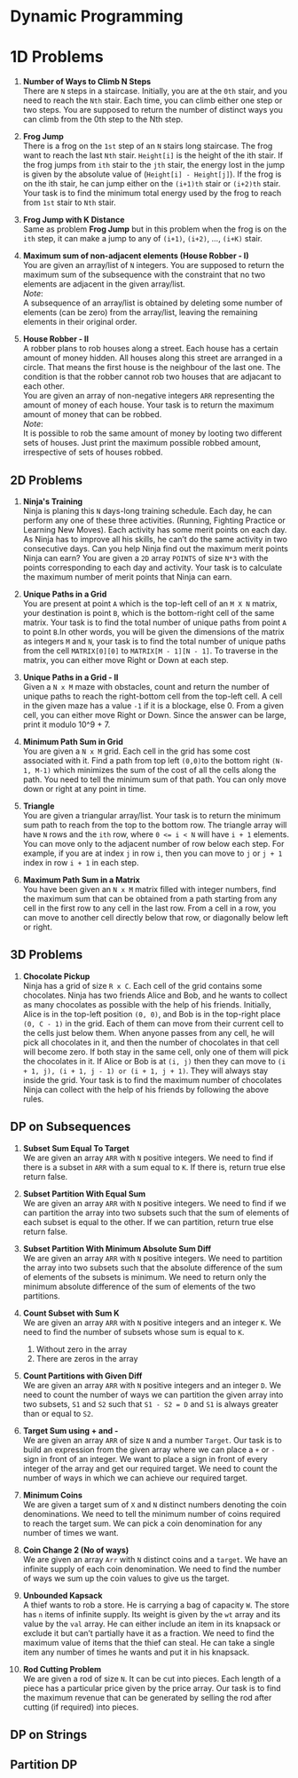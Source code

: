 # Dynamic Programming

# 1D Problems

1. **Number of Ways to Climb N Steps**  
   There are `N` steps in a staircase. Initially, you are at the `0th` stair, and you need to reach the `Nth` stair. Each time, you can climb either one step or two steps. You are supposed to return the number of distinct ways you can climb from the 0th step to the Nth step.
   
2. **Frog Jump**  
   There is a frog on the `1st` step of an `N` stairs long staircase. The frog want to reach the last `Nth` stair. `Height[i]` is the height of the ith stair. If the frog jumps from `ith` stair to the `jth` stair, the energy lost in the jump is given by the absolute value of (`Height[i] - Height[j]`). If the frog is on the ith stair, he can jump either on the `(i+1)th` stair or `(i+2)th` stair. Your task is to find the minimum total energy used by the frog to reach from `1st` stair to `Nth` stair.

3. **Frog Jump with K Distance**  
   Same as problem **Frog Jump** but in this problem when the frog is on the `ith` step, it can make a jump to any of `(i+1)`, `(i+2)`, ..., `(i+K)` stair.

4. **Maximum sum of non-adjacent elements (House Robber - I)**  
   You are given an array/list of `N` integers. You are supposed to return the maximum sum of the subsequence with the constraint that no two elements are adjacent in the given array/list.  
_Note_:  
A subsequence of an array/list is obtained by deleting some number of elements (can be zero) from the array/list, leaving the remaining elements in their original order.

5. **House Robber - II**  
   A robber plans to rob houses along a street. Each house has a certain amount of money hidden. All houses along this street are arranged in a circle. That means the first house is the neighbour of the last one. The condition is that the robber cannot rob two houses that are adjacant to each other.  
   You are given an array of non-negative integers `ARR` representing the amount of money of each house. Your task is to return the maximum amount of money that can be robbed.  
   _Note_:  
   It is possible to rob the same amount of money by looting two different sets of houses. Just print the maximum possible robbed amount, irrespective of sets of houses robbed.

## 2D Problems

1. **Ninja's Training**  
   Ninja is planing this `N` days-long training schedule. Each day, he can perform any one of these three activities. (Running, Fighting Practice or Learning New Moves). Each activity has some merit points on each day. As Ninja has to improve all his skills, he can’t do the same activity in two consecutive days. Can you help Ninja find out the maximum merit points Ninja can earn? You are given a `2D` array `POINTS` of size `N*3` with the points corresponding to each day and activity. Your task is to calculate the maximum number of merit points that Ninja can earn.

2. **Unique Paths in a Grid**  
   You are present at point `A` which is the top-left cell of an `M X N` matrix, your destination is point `B`, which is the bottom-right cell of the same matrix. Your task is to find the total number of unique paths from point `A` to point `B`.In other words, you will be given the dimensions of the matrix as integers `M` and `N`, your task is to find the total number of unique paths from the cell `MATRIX[0][0]` to `MATRIX[M - 1][N - 1]`. To traverse in the matrix, you can either move Right or Down at each step. 

3. **Unique Paths in a Grid - II**  
   Given a `N x M` maze with obstacles, count and return the number of unique paths to reach the right-bottom cell from the top-left cell. A cell in the given maze has a value `-1` if it is a blockage, else 0. From a given cell, you can either move Right or Down. Since the answer can be large, print it modulo 10^9 + 7.

4. **Minimum Path Sum in Grid**  
   You are given a `N x M` grid. Each cell in the grid has some cost associated with it. Find a path from top left `(0,0)`to the bottom right `(N-1, M-1)` which minimizes the sum of the cost of all the cells along the path. You need to tell the minimum sum of that path. You can only move down or right at any point in time.

5. **Triangle**  
   You are given a triangular array/list. Your task is to return the minimum sum path to reach from the top to the bottom row. The triangle array will have `N` rows and the `ith` row, where `0 <= i < N` will have `i + 1` elements. You can move only to the adjacent number of row below each step. For example, if you are at index `j` in row `i`, then you can move to `j` or `j + 1` index in row `i + 1` in each step.

6. **Maximum Path Sum in a Matrix**  
   You have been given an `N x M` matrix filled with integer numbers, find the maximum sum that can be obtained from a path starting from any cell in the first row to any cell in the last row. From a cell in a row, you can move to another cell directly below that row, or diagonally below left or right.

## 3D Problems

1. **Chocolate Pickup**  
   Ninja has a grid of size `R x C`. Each cell of the grid contains some chocolates. Ninja has two friends Alice and Bob, and he wants to collect as many chocolates as possible with the help of his friends. Initially, Alice is in the top-left position `(0, 0)`, and Bob is in the top-right place `(0, C - 1)` in the grid. Each of them can move from their current cell to the cells just below them. When anyone passes from any cell, he will pick all chocolates in it, and then the number of chocolates in that cell will become zero. If both stay in the same cell, only one of them will pick the chocolates in it. If Alice or Bob is at `(i, j)` then they can move to `(i + 1, j), (i + 1, j - 1) or (i + 1, j + 1)`. They will always stay inside the grid. Your task is to find the maximum number of chocolates Ninja can collect with the help of his friends by following the above rules.

## DP on Subsequences

1. **Subset Sum Equal To Target**  
   We are given an array `ARR` with `N` positive integers. We need to find if there is a subset in `ARR` with a sum equal to `K`. If there is, return true else return false.

2. **Subset Partition With Equal Sum**  
   We are given an array `ARR` with `N` positive integers. We need to find if we can partition the array into two subsets such that the sum of elements of each subset is equal to the other. If we can partition, return true else return false.   

3. **Subset Partition With Minimum Absolute Sum Diff**  
   We are given an array `ARR` with `N` positive integers. We need to partition the array into two subsets such that the absolute difference of the sum of elements of the subsets is minimum. We need to return only the minimum absolute difference of the sum of elements of the two partitions.

4. **Count Subset with Sum K**  
   We are given an array `ARR` with `N` positive integers and an integer `K`. We need to find the number of subsets whose sum is equal to `K`.
   1. Without zero in the array
   2. There are zeros in the array

5. **Count Partitions with Given Diff**  
    We are given an array `ARR` with `N` positive integers and an integer `D`. We need to count the number of ways we can partition the given array into two subsets, `S1` and `S2` such that `S1 - S2 = D` and `S1` is always greater than or equal to `S2`.

6. **Target Sum using + and -**  
    We are given an array `ARR` of size `N` and a number `Target`. Our task is to build an expression from the given array where we can place a `+` or `-` sign in front of an integer. We want to place a sign in front of every integer of the array and get our required target. We need to count the number of ways in which we can achieve our required target.

7. **Minimum Coins**  
    We are given a target sum of `X` and `N` distinct numbers denoting the coin denominations. We need to tell the minimum number of coins required to reach the target sum. We can pick a coin denomination for any number of times we want.

8. **Coin Change 2 (No of ways)**  
   We are given an array `Arr` with `N` distinct coins and a `target`. We have an infinite supply of each coin denomination. We need to find the number of ways we sum up the coin values to give us the target.
   
10. **Unbounded Kapsack**  
    A thief wants to rob a store. He is carrying a bag of capacity `W`. The store has `n` items of infinite supply. Its weight is given by the `wt` array and its value by the `val` array. He can either include an item in its knapsack or exclude it but can’t partially have it as a fraction. We need to find the maximum value of items that the thief can steal. He can take a single item any number of times he wants and put it in his knapsack.

11. **Rod Cutting Problem**  
    We are given a rod of size `N`. It can be cut into pieces. Each length of a piece has a particular price given by the price array. Our task is to find the maximum revenue that can be generated by selling the rod after cutting (if required) into pieces.

## DP on Strings

## Partition DP
